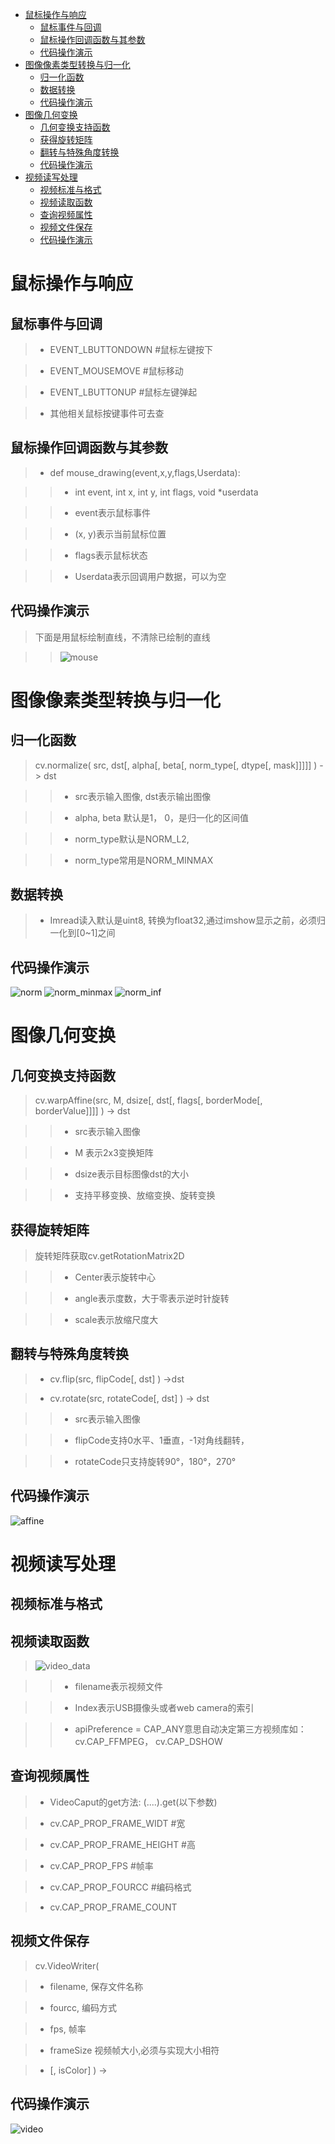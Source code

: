 - [鼠标操作与响应](#鼠标操作与响应)
  - [鼠标事件与回调](#鼠标事件与回调)
  - [鼠标操作回调函数与其参数](#鼠标操作回调函数与其参数)
  - [代码操作演示](#代码操作演示)
- [图像像素类型转换与归一化](#图像像素类型转换与归一化)
  - [归一化函数](#归一化函数)
  - [数据转换](#数据转换)
  - [代码操作演示](#代码操作演示-1)
- [图像几何变换](#图像几何变换)
  - [几何变换支持函数](#几何变换支持函数)
  - [获得旋转矩阵](#获得旋转矩阵)
  - [翻转与特殊角度转换](#翻转与特殊角度转换)
  - [代码操作演示](#代码操作演示-2)
- [视频读写处理](#视频读写处理)
  - [视频标准与格式](#视频标准与格式)
  - [视频读取函数](#视频读取函数)
  - [查询视频属性](#查询视频属性)
  - [视频文件保存](#视频文件保存)
  - [代码操作演示](#代码操作演示-3)

# 鼠标操作与响应

## 鼠标事件与回调

> * EVENT_LBUTTONDOWN #鼠标左键按下

> * EVENT_MOUSEMOVE  #鼠标移动

> * EVENT_LBUTTONUP  #鼠标左键弹起

> * 其他相关鼠标按键事件可去查

## 鼠标操作回调函数与其参数

> * def mouse_drawing(event,x,y,flags,Userdata):

>> * int event, int x, int y, int flags, void *userdata

>> * event表示鼠标事件

>> * (x, y)表示当前鼠标位置

>> * flags表示鼠标状态

>> * Userdata表示回调用户数据，可以为空

## 代码操作演示

> 下面是用鼠标绘制直线，不清除已绘制的直线


>> ![mouse](../data/mouse_demo.png)

# 图像像素类型转换与归一化

## 归一化函数

> cv.normalize(	src, dst[, alpha[, beta[, norm_type[, dtype[, mask]]]]]	) -> dst

>> * src表示输入图像, dst表示输出图像

>> * alpha, beta 默认是1， 0，是归一化的区间值

>> * norm_type默认是NORM_L2, 

>> * norm_type常用是NORM_MINMAX

## 数据转换

> * Imread读入默认是uint8, 转换为float32,通过imshow显示之前，必须归一化到[0~1]之间

## 代码操作演示

![norm](../data/norm.png)
![norm_minmax](../data/norm_minmax.png)
![norm_inf](../data/norm_inf.png)

# 图像几何变换

## 几何变换支持函数

> cv.warpAffine(src, M, dsize[, dst[, flags[, borderMode[, borderValue]]]]	) -> dst

>> * src表示输入图像

>> * M 表示2x3变换矩阵

>> * dsize表示目标图像dst的大小

>> * 支持平移变换、放缩变换、旋转变换

## 获得旋转矩阵

> 旋转矩阵获取cv.getRotationMatrix2D

>> * Center表示旋转中心

>> * angle表示度数，大于零表示逆时针旋转

>> * scale表示放缩尺度大

## 翻转与特殊角度转换

> * cv.flip(src, flipCode[, dst]	) ->dst

> * cv.rotate(src, rotateCode[, dst]	) -> dst

>> * src表示输入图像

>> * flipCode支持0水平、1垂直，-1对角线翻转，

>> * rotateCode只支持旋转90°，180°，270°

## 代码操作演示

![affine](../data/affine.png)

# 视频读写处理

## 视频标准与格式

## 视频读取函数

> ![video_data](../data/video_datea.png)

>> * filename表示视频文件

>> * Index表示USB摄像头或者web camera的索引

>> * apiPreference = CAP_ANY意思自动决定第三方视频库如： cv.CAP_FFMPEG， cv.CAP_DSHOW

## 查询视频属性

> * VideoCaput的get方法:   (....).get(以下参数)

> * cv.CAP_PROP_FRAME_WIDT  #宽

> * cv.CAP_PROP_FRAME_HEIGHT  #高

> * cv.CAP_PROP_FPS #帧率

> * cv.CAP_PROP_FOURCC  #编码格式

> * cv.CAP_PROP_FRAME_COUNT

## 视频文件保存

> cv.VideoWriter( 

> * filename, 保存文件名称

> * fourcc, 编码方式

> * fps,  帧率

> * frameSize 视频帧大小,必须与实现大小相符

> * [, isColor]	) ->	<VideoWriter object>

## 代码操作演示

![video](../data/video.png)
